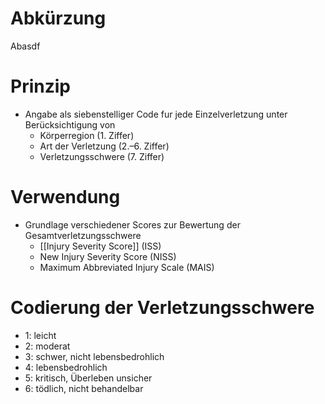 # Abkürzung

Abasdf

# Prinzip

- Angabe als siebenstelliger Code fur jede Einzelverletzung unter Berücksichtigung von
  - Körperregion (1. Ziffer)
  - Art der Verletzung (2.–6. Ziffer)
  - Verletzungsschwere (7. Ziffer)

# Verwendung

- Grundlage verschiedener Scores zur Bewertung der Gesamtverletzungsschwere
  - [[Injury Severity Score]] (ISS)
  - New Injury Severity Score (NISS)
  - Maximum Abbreviated Injury Scale (MAIS)

# Codierung der Verletzungsschwere

- 1: leicht
- 2: moderat
- 3: schwer, nicht lebensbedrohlich
- 4: lebensbedrohlich
- 5: kritisch, Überleben unsicher
- 6: tödlich, nicht behandelbar
